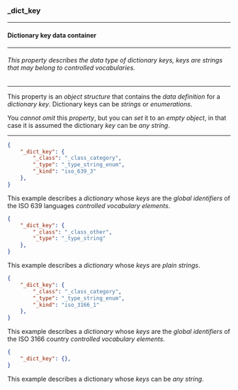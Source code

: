 ### _dict_key

------

#### Dictionary key data container

------

###### This property describes the data type of dictionary keys, keys are strings that may belong to controlled vocabularies.

------

This property is an *object structure* that contains the *data definition* for a *dictionary key*. Dictionary keys can be *strings* or *enumerations*.

You *cannot omit* this *property*, but you can *set* it to an *empty object*, in that case it is assumed the dictionary *key* can be *any string*.

------

```json
{
	"_dict_key": {
		"_class": "_class_category",
		"_type": "_type_string_enum",
		"_kind": "iso_639_3"
	},
}
```

This example describes a *dictionary* whose *keys* are the *global identifiers* of the ISO 639 languages *controlled vocabulary elements*.

```json
{
	"_dict_key": {
		"_class": "_class_other",
		"_type": "_type_string"
	},
}
```

This example describes a *dictionary* whose *keys* are *plain strings*.

```json
{
	"_dict_key": {
		"_class": "_class_category",
		"_type": "_type_string_enum",
		"_kind": "iso_3166_1"
	},
}
```

This example describes a *dictionary* whose *keys* are the *global identifiers* of the ISO 3166 country *controlled vocabulary elements*.

```json
{
	"_dict_key": {},
}
```

This example describes a dictionary whose *keys* can be *any string*.